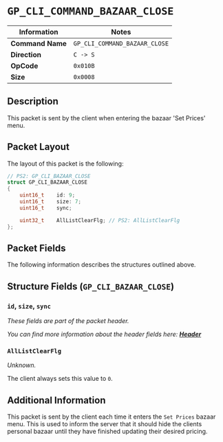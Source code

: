 # `GP_CLI_COMMAND_BAZAAR_CLOSE`

| Information               | Notes |
|---                        |---    |
| **Command Name**          | `GP_CLI_COMMAND_BAZAAR_CLOSE` |
| **Direction**             | `C -> S` |
| **OpCode**                | `0x010B` |
| **Size**                  | `0x0008` |

## Description

This packet is sent by the client when entering the bazaar 'Set Prices' menu.

## Packet Layout

The layout of this packet is the following:

```cpp
// PS2: GP_CLI_BAZAAR_CLOSE
struct GP_CLI_BAZAAR_CLOSE
{
    uint16_t    id: 9;
    uint16_t    size: 7;
    uint16_t    sync;

    uint32_t    AllListClearFlg; // PS2: AllListClearFlg
};
```

## Packet Fields

The following information describes the structures outlined above.

## Structure Fields (`GP_CLI_BAZAAR_CLOSE`)

### `id`, `size`, `sync`

_These fields are part of the packet header._

_You can find more information about the header fields here: [**Header**](/world/HEADER.md)_

### `AllListClearFlg`

_Unknown._

The client always sets this value to `0`.

## Additional Information

This packet is sent by the client each time it enters the `Set Prices` bazaar menu. This is used to inform the server that it should hide the clients personal bazaar until they have finished updating their desired pricing.
